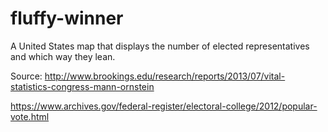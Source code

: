# fluffy-winner

A United States map that displays the number of elected representatives and which way they lean.

Source:
http://www.brookings.edu/research/reports/2013/07/vital-statistics-congress-mann-ornstein

https://www.archives.gov/federal-register/electoral-college/2012/popular-vote.html